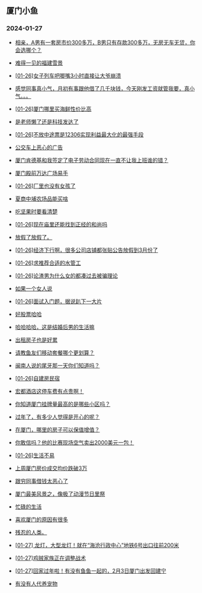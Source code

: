 ## 厦门小鱼 
### 2024-01-27

+ [相亲，A男有一套房市价300多万，B男只有存款300多万，无房无车无贷，你会选哪个？](http://bbs.xmfish.com/read-htm-tid-18140663.html)

+ [难得一见的福建雪景](http://bbs.xmfish.com/read-htm-tid-18140657.html)

+ [[01-26]女子列车吧唧嘴3小时直接让大爷崩溃](http://bbs.xmfish.com/read-htm-tid-18140682.html)

+ [感觉同事真小气，月初有事跟他借了几千块钱，今天刚发工资就管我要，真小气。。。](http://bbs.xmfish.com/read-htm-tid-18140835.html)

+ [[01-26]厦门哪里买海鲜性价比高](http://bbs.xmfish.com/read-htm-tid-18140710.html)

+ [是老师懒了还是科技发达了](http://bbs.xmfish.com/read-htm-tid-18140830.html)

+ [[01-26]不放中途票是12306实现利益最大化的最强手段](http://bbs.xmfish.com/read-htm-tid-18140746.html)

+ [公交车上恶心的广告](http://bbs.xmfish.com/read-htm-tid-18140675.html)

+ [厦门肯德基和我签定了电子劳动合同现在一直不让我上班谁的错？](http://bbs.xmfish.com/read-htm-tid-18140723.html)

+ [厦门殿前万达广场易手](http://bbs.xmfish.com/read-htm-tid-18140790.html)

+ [[01-26]厂里也没有女孩了](http://bbs.xmfish.com/read-htm-tid-18140761.html)

+ [夏商中埔农场品能买啥](http://bbs.xmfish.com/read-htm-tid-18140780.html)

+ [吃坚果时要看清楚](http://bbs.xmfish.com/read-htm-tid-18140850.html)

+ [[01-26]现在庙里还能找到正经的和尚吗](http://bbs.xmfish.com/read-htm-tid-18140883.html)

+ [放假了放假了。](http://bbs.xmfish.com/read-htm-tid-18140768.html)

+ [[01-26]经济下行啊，很多公司店铺都张贴公告放假到3月份了](http://bbs.xmfish.com/read-htm-tid-18140903.html)

+ [[01-26]求推荐合适的水管工](http://bbs.xmfish.com/read-htm-tid-18140772.html)

+ [[01-26]论渣男为什么女的都凑过去被骗理论](http://bbs.xmfish.com/read-htm-tid-18140867.html)

+ [如果一个女人说](http://bbs.xmfish.com/read-htm-tid-18140807.html)

+ [[01-26]面试入门题，据说趴下一大片](http://bbs.xmfish.com/read-htm-tid-18140812.html)

+ [好股票哈哈](http://bbs.xmfish.com/read-htm-tid-18140803.html)

+ [哈哈哈哈，这是结婚后男的生活嘛](http://bbs.xmfish.com/read-htm-tid-18140961.html)

+ [出租房子也是好累](http://bbs.xmfish.com/read-htm-tid-18140996.html)

+ [请教鱼友们移动套餐哪个更划算？](http://bbs.xmfish.com/read-htm-tid-18140930.html)

+ [闽南人说的尾牙那一天你们知道吗？](http://bbs.xmfish.com/read-htm-tid-18140932.html)

+ [[01-26]自建房民宿](http://bbs.xmfish.com/read-htm-tid-18140856.html)

+ [宏都酒店这停车费有点贵啊！](http://bbs.xmfish.com/read-htm-tid-18140940.html)

+ [你知道厦门挂牌量最高的是哪些小区吗？](http://bbs.xmfish.com/read-htm-tid-18141004.html)

+ [过年了，有多少人觉得是开心的呢？](http://bbs.xmfish.com/read-htm-tid-18140950.html)

+ [在厦门，哪里的房子可以保值增值？](http://bbs.xmfish.com/read-htm-tid-18140935.html)

+ [你敢信吗？他的比赛现场空气卖出2000美元一包！](http://bbs.xmfish.com/read-htm-tid-18140951.html)

+ [[01-26]生活不易](http://bbs.xmfish.com/read-htm-tid-18140969.html)

+ [上周厦门房价成交均价跌破3万](http://bbs.xmfish.com/read-htm-tid-18141109.html)

+ [跟穷同事借钱太恶心了](http://bbs.xmfish.com/read-htm-tid-18141160.html)

+ [厦门最美风景之，像极了动漫节日里祭](http://bbs.xmfish.com/read-htm-tid-18140953.html)

+ [忙碌的生活](http://bbs.xmfish.com/read-htm-tid-18140984.html)

+ [喜欢厦门的原因有很多](http://bbs.xmfish.com/read-htm-tid-18141034.html)

+ [残忍的人类。](http://bbs.xmfish.com/read-htm-tid-18141149.html)

+ [[01-27] 龙灯，大型龙灯！就在“海沧行政中心”地铁6号出口往前200米](http://bbs.xmfish.com/read-htm-tid-18141103.html)

+ [[01-27]鸡贼家族正在调整战术](http://bbs.xmfish.com/read-htm-tid-18141128.html)

+ [[01-27]回家过年啦！有没有鱼鱼一起的，2月3日厦门出发回建宁](http://bbs.xmfish.com/read-htm-tid-18141088.html)

+ [有没有人代养宠物](http://bbs.xmfish.com/read-htm-tid-18141176.html)

